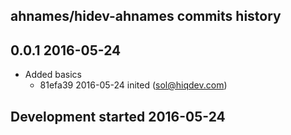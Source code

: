 ahnames/hidev-ahnames commits history
-------------------------------------

## 0.0.1 2016-05-24

- Added basics
    - 81efa39 2016-05-24 inited (sol@hiqdev.com)

## Development started 2016-05-24

